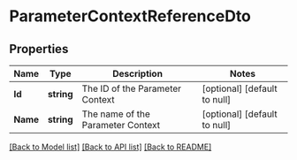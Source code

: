 # ParameterContextReferenceDto

## Properties
Name | Type | Description | Notes
------------ | ------------- | ------------- | -------------
**Id** | **string** | The ID of the Parameter Context | [optional] [default to null]
**Name** | **string** | The name of the Parameter Context | [optional] [default to null]

[[Back to Model list]](../README.md#documentation-for-models) [[Back to API list]](../README.md#documentation-for-api-endpoints) [[Back to README]](../README.md)


